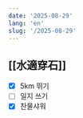 ```yaml
---
date: '2025-08-29'
lang: 'en'
slug: '/2025-08-29'
---
```


## [[水適穿石]]

- [x] 5km 뛰기
- [ ] 일지 쓰기
- [x] 찬물샤워
